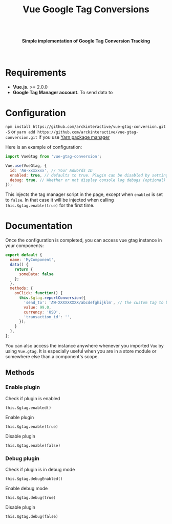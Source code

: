 <h1 align="center">
  Vue Google Tag Conversions
</h1>

<br>
<br>

<h4 align="center">Simple implementation of Google Tag Conversion Tracking</h4>

<br>

# Requirements

* **Vue.js.** >= 2.0.0
* **Google Tag Manager account.** To send data to

# Configuration

`npm install https://github.com/arckinteractive/vue-gtag-conversion.git -S` or `yarn add https://github.com/arckinteractive/vue-gtag-conversion.git` if you use [Yarn package manager](https://yarnpkg.com/)

Here is an example of configuration:

```javascript
import VueGtag from 'vue-gtag-conversion';

Vue.use(VueGtag, {
  id: 'AW-xxxxxxx', // Your Adwords ID
  enabled: true, // defaults to true. Plugin can be disabled by setting this to false for Ex: enabled: process.env.NODE_ENV !== 'production' (optional)
  debug: true, // Whether or not display console log debugs (optional)
});
```

This injects the tag manager script in the page, except when `enabled` is set to `false`. 
In that case it will be injected when calling `this.$gtag.enable(true)` for the first time.

# Documentation

Once the configuration is completed, you can access vue gtag instance in your components:

```javascript
export default {
  name: 'MyComponent',
  data() {
    return {
      someData: false
    };
  },
  methods: {
    onClick: function() {
      this.$gtag.reportConversion({
        'send_to': 'AW-XXXXXXXXX/abcdefghijklm', // the custom tag to be reported
        value: 99.0,
        currency: 'USD',
        'transaction_id': '',
      });
    }
  },
};
```

You can also access the instance anywhere whenever you imported `Vue` by using `Vue.gtag`. It is especially useful when you are in a store module or
somewhere else than a component's scope.

## Methods

### Enable plugin

Check if plugin is enabled

```
this.$gtag.enabled()
```

Enable plugin

```
this.$gtag.enable(true)
```

Disable plugin

```
this.$gtag.enable(false)
```

### Debug plugin

Check if plugin is in debug mode

```
this.$gtag.debugEnabled()
```

Enable debug mode

```
this.$gtag.debug(true)
```

Disable plugin

```
this.$gtag.debug(false)
```
